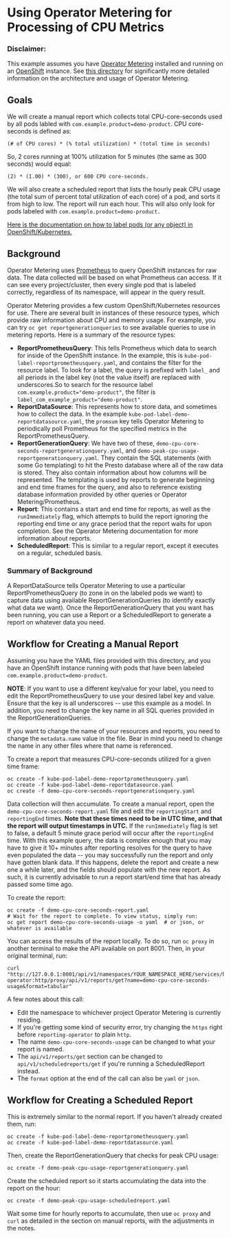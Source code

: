 # Using Operator Metering for Processing of CPU Metrics

### Disclaimer:
This example assumes you have [Operator Metering](https://github.com/operator-framework/operator-metering) installed and running on an [OpenShift](https://www.openshift.com/) instance. See [this directory](https://github.com/operator-framework/operator-metering/tree/master/Documentation) for significantly more detailed information on the architecture and usage of Operator Metering. 


## Goals

We will create a manual report which collects total CPU-core-seconds used by all pods labled with `com.example.product=demo-product`. CPU core-seconds is defined as:
```
(# of CPU cores) * (% total utilization) * (total time in seconds)
```
So, 2 cores running at 100% utilization for 5 minutes (the same as 300 seconds) would equal: 
```
(2) * (1.00) * (300), or 600 CPU core-seconds.
```

We will also create a scheduled report that lists the hourly peak CPU usage (the total sum of percent total utilization of each core) of a pod, and sorts it from high to low. The report will run each hour. This will also only look for pods labeled with `com.example.product=demo-product.`

[Here is the documentation on how to label pods (or any object) in OpenShift/Kubernetes.](https://kubernetes.io/docs/concepts/overview/working-with-objects/labels/)

## Background
Operator Metering uses [Prometheus](https://prometheus.io/) to query OpenShift instances for raw data. The data collected will be based on what Prometheus can access. If it can see every project/cluster, then every single pod that is labeled correctly, regardless of its namespace, will appear in the query result.

Operator Metering provides a few custom OpenShift/Kubernetes resources for use. There are several built in instances of these resource types, which provide raw information about CPU and memory usage. For example, you can try `oc get reportgenerationqueries` to see available queries to use in metering reports. Here is a summary of the resource types:
- **ReportPrometheusQuery**: This tells Prometheus which data to search for inside of the OpenShift instance. In the example, this is `kube-pod-label-reportprometheusquery.yaml`, and contains the filter for the resource label. To look for a label, the query is prefixed with `label_` and all periods in the label key (not the value itself) are replaced with underscores.So to search for the resource label `com.example.product="demo-product"`, the filter is `label_com_example_product="demo-product"`.
- **ReportDataSource**: This represents how to store data, and sometimes how to collect the data. In the example `kube-pod-label-demo-reportdatasource.yaml`, the `promsum` key tells Operator Metering to periodically poll Prometheus for the specified metrics in the ReportPrometheusQuery.
- **ReportGenerationQuery**: We have two of these, `demo-cpu-core-seconds-reportgenerationquery.yaml`, and `demo-peak-cpu-usage-reportgenerationquery.yaml`. They contain the SQL statements (with some Go templating) to hit the Presto database where all of the raw data is stored. They also contain information about how columns will be represented. The templating is used by reports to generate beginning and end time frames for the query, and also to reference existing database information provided by other queries or Operator Metering/Prometheus. 
- **Report**: This contains a start and end time for reports, as well as the `runImmediately` flag, which attempts to build the report ignoring the reporting end time or any grace period that the report waits for upon completion. See the Operator Metering documentation for more information about reports.
- **ScheduledReport**: This is similar to a regular report, except it executes on a regular, scheduled basis.

### Summary of Background
A ReportDataSource tells Operator Metering to use a particular ReportPrometheusQuery (to zone in on the labeled pods we want) to capture data using available ReportGenerationQueries (to identify exactly what data we want). Once the ReportGenerationQuery that you want has been running, you can use a Report or a ScheduledReport to generate a report on whatever data you need.

## Workflow for Creating a Manual Report
Assuming you have the YAML files provided with this directory, and you have an OpenShift instance running with pods that have been labeled `com.example.product=demo-product`. 

**NOTE**: If you want to use a different key/value for your label, you need to edit the ReportPrometheusQuery to use your desired label key and value. Ensure that the key is all underscores -- use this example as a model. In addition, you need to change the key name in all SQL queries provided in the ReportGenerationQueries. 

If you want to change the name of your resources and reports, you need to change the `metadata.name` value in the file. Bear in mind you need to change the name in any other files where that name is referenced.

To create a report that measures CPU-core-seconds utilized for a given time frame:
```
oc create -f kube-pod-label-demo-reportprometheusquery.yaml
oc create -f kube-pod-label-demo-reportdatasource.yaml
oc create -f demo-cpu-core-seconds-reportgenerationquery.yaml
```
Data collection will then accumulate. To create a manual report, open the `demo-cpu-core-seconds-report.yaml` file and edit the `reportingStart` and `reportingEnd` times. **Note that these times need to be in UTC time, and that the report will output timestamps in UTC.** If the `runImmediately` flag is set to false, a default 5 minute grace period will occur after the `reportingEnd` time. With this example query, the data is complex enough that you may have to give it 10+ minutes after
reporting resolves for the query to have even populated the data -- you may successfully run the report and only have gotten blank data. If this happens, delete the report and create a new one a while later, and the fields should populate with the new report. As such, it is currently advisable to run a report start/end time that has already passed some time ago. 

To create the report:
```
oc create -f demo-cpu-core-seconds-report.yaml
# Wait for the report to complete. To view status, simply run:
oc get report demo-cpu-core-seconds-usage -o yaml  # or json, or whatever is available
```
You can access the results of the report locally. To do so, run `oc proxy` in another terminal to make the API available on port 8001. Then, in your original terminal, run:
```
curl "http://127.0.0.1:8001/api/v1/namespaces/YOUR_NAMESPACE_HERE/services/https:reporting-operator:http/proxy/api/v1/reports/get?name=demo-cpu-core-seconds-usage&format=tabular"
```
A few notes about this call: 
- Edit the namespace to whichever project Operator Metering is currently residing.
- If you're getting some kind of security error, try changing the `https` right before `reporting-operator` to plain `http`.
- The name `demo-cpu-core-seconds-usage` can be changed to what your report is named.
- The `api/v1/reports/get` section can be changed to `api/v1/scheduledreports/get` if you're running a ScheduledReport instead.
- The `format` option at the end of the call can also be `yaml` or `json`.

## Workflow for Creating a Scheduled Report
This is extremely similar to the normal report. If you haven't already created them, run:
```
oc create -f kube-pod-label-demo-reportprometheusquery.yaml
oc create -f kube-pod-label-demo-reportdatasource.yaml
```
Then, create the ReportGenerationQuery that checks for peak CPU usage:
```
oc create -f demo-peak-cpu-usage-reportgenerationquery.yaml
```
Create the scheduled report so it starts accumulating the data into the report on the hour:
```
oc create -f demo-peak-cpu-usage-scheduledreport.yaml
```
Wait some time for hourly reports to accumulate, then use `oc proxy` and `curl` as detailed in the section on manual reports, with the adjustments in the notes.
